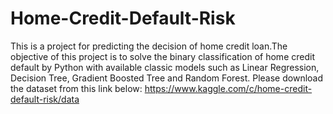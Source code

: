 # Home-Credit-Default-Risk
This is a project for predicting the decision of home credit loan.The objective of this project is to solve the binary classification of home credit default by Python with available classic models such as Linear Regression, Decision Tree, Gradient Boosted Tree and Random Forest.
Please download the dataset from this link below:
https://www.kaggle.com/c/home-credit-default-risk/data 
